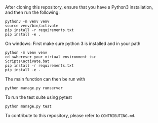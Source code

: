 
After cloning this repository, ensure that you have a Python3 installation, and then run the following:
```
python3 -m venv venv
source venv/bin/activate
pip install -r requirements.txt
pip install -e .
```

On windows: First make sure python 3 is installed and in your path
```
python -m venv venv
cd <wherever your virtual environment is>
Scripts\activate.bat
pip install -r requirements.txt
pip install -e .
```

The main function can then be run with
```
python manage.py runserver
```

To run the test suite using pytest
```
python manage.py test
```

To contribute to this repository, please refer to `CONTRIBUTING.md`.
